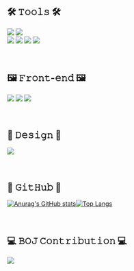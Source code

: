 <!-- **jueunkorstd/jueunkorstd** is a ✨ _         special_ ✨ repository because its `README.md` (this file) appears on your GitHub profile. -->

<div align=>

## 🛠 𝚃𝚘𝚘𝚕𝚜 🛠 ##
<img src="https://img.shields.io/badge/Visual Studio Code-007ACC?style=for-the-badge&logo=Visual Studio Code&logoColor=white"/>  <img src="https://img.shields.io/badge/Git-F05032?style=for-the-badge&logo=Git&logoColor=white"/>  
<img src="https://img.shields.io/badge/GitHub-181717?style=for-the-badge&logo=GitHub&logoColor=white"/>  <img src="https://img.shields.io/badge/Sourcetree-0052CC?style=for-the-badge&logo=Sourcetree&logoColor=white"/>  <img src="https://img.shields.io/badge/Notion-fff?style=for-the-badge&logo=Notion&logoColor=black"/>  <img src="https://img.shields.io/badge/Miro-050038?style=for-the-badge&logo=Miro&logoColor=white"/>
<br><br><br>

## 🖼 𝙵𝚛𝚘𝚗𝚝-𝚎𝚗𝚍 🖼 ##

<img src="https://img.shields.io/badge/HTML5-E34F26?style=for-the-badge&logo=HTML5&logoColor=white"/>  <img src="https://img.shields.io/badge/CSS3-1572B6?style=for-the-badge&logo=CSS3&logoColor=white"/>  <img src="https://img.shields.io/badge/JavaScript-F7DF1E?style=for-the-badge&logo=JavaScript&logoColor=white"/>
<br><br><br>

## 🎨 𝙳𝚎𝚜𝚒𝚐𝚗 🎨 ##
<img src="https://img.shields.io/badge/Adobe XD-FF61F6?style=for-the-badge&logo=Adobe XD&logoColor=black"/>
<br><br><br>

## 🐾 𝙶𝚒𝚝𝙷𝚞𝚋 🐾   ##
[![Anurag's GitHub stats](https://github-readme-stats.vercel.app/api?username=jueunkorstd&theme=buefy)](https://github.com/jueunkorstd/github-readme-stats)[![Top Langs](https://github-readme-stats.vercel.app/api/top-langs/?username=jueunkorstd&theme=buefy&layout=compact)](https://github.com/anuraghazra/github-readme-stats) 
<br><br><br>

## 💻 𝙱𝙾𝙹 𝙲𝚘𝚗𝚝𝚛𝚒𝚋𝚞𝚝𝚒𝚘𝚗 💻 ##
 <img src="http://mazandi.herokuapp.com/api?handle=jueunkorstd&theme=cold" />
 <br><br>   <br>
</div> 
